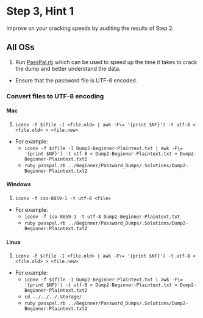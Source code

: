 # Step 3, Hint 1  

Improve on your cracking speeds by auditing the results of Step 2.  

## All OSs  
1.  Run [PassPal.rb](https://github.com/JonZeolla/lab-PasswordCracking/blob/master/.Storage/passpal.rb) which can be used to speed up the time it takes to crack the dump and better understand the data.  
  * Ensure that the password file is UTF-8 encoded.  

### Convert files to UTF-8 encoding  
#### Mac  
1.  `iconv -f $(file -I <file.old> | awk -F\= '{print $NF}') -t utf-8 < <file.old> > <file.new>`  
  * For example:  
    * `iconv -f $(file -I Dump2-Beginner-Plaintext.txt | awk -F\= '{print $NF}') -t utf-8 < Dump2-Beginner-Plaintext.txt > Dump2-Beginner-Plaintext.txt2`  
    * `ruby passpal.rb ../Beginner/Password_Dumps/.Solutions/Dump2-Beginner-Plaintext.txt2`  

#### Windows  
1.  `iconv -f iso-8859-1 -t utf-8 <file>`  
  * For example:  
    * `iconv -f iso-8859-1 -t utf-8 Dump2-Beginner-Plaintext.txt`  
    * `ruby passpal.rb ../Beginner/Password_Dumps/.Solutions/Dump2-Beginner-Plaintext.txt2`  

#### Linux  
1.  `iconv -f $(file -I <file.old> | awk -F\= '{print $NF}') -t utf-8 < <file.old> > <file.new>`
  * For example:  
    * `iconv -f $(file -I Dump2-Beginner-Plaintext.txt | awk -F\= '{print $NF}') -t utf-8 < Dump2-Beginner-Plaintext.txt > Dump2-Beginner-Plaintext.txt2`
    * `cd ../../../.Storage/`   
    * `ruby passpal.rb ../Beginner/Password_Dumps/.Solutions/Dump2-Beginner-Plaintext.txt2`

